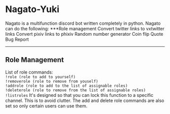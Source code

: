 # Nagato-Yuki
Nagato is a multifunction discord bot written completely in python. Nagato can do the following:
***Role management
Convert twitter links to vxtwitter links
Convert pixiv links to phixiv
Random number generator
Coin flip
Quote
Bug Report
***
## Role Management
List of role commands:  
`!role (role to add to yourself)`  
`!removerole (role to remove from youself)`  
`!addrole (role to add to the list of assignable roles)`  
`!deleterole (role to remove from the list of assignable roles)`  
`!listroles`
It's designed so that you can lock this function to a specific channel. This is to avoid clutter. The add and delete role commands are also set so only certain users can use them. 
